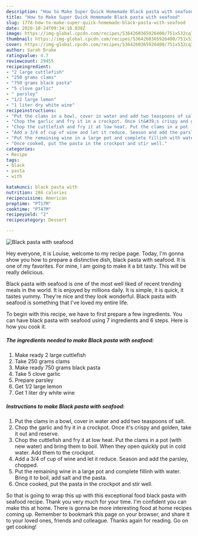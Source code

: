 ```yaml
---
description: "How to Make Super Quick Homemade Black pasta with seafood"
title: "How to Make Super Quick Homemade Black pasta with seafood"
slug: 1778-how-to-make-super-quick-homemade-black-pasta-with-seafood
date: 2020-10-24T09:34:10.038Z
image: https://img-global.cpcdn.com/recipes/5364260365926400/751x532cq70/black-pasta-with-seafood-recipe-main-photo.jpg
thumbnail: https://img-global.cpcdn.com/recipes/5364260365926400/751x532cq70/black-pasta-with-seafood-recipe-main-photo.jpg
cover: https://img-global.cpcdn.com/recipes/5364260365926400/751x532cq70/black-pasta-with-seafood-recipe-main-photo.jpg
author: Sarah Drake
ratingvalue: 4.7
reviewcount: 29455
recipeingredient:
- "2 large cuttlefish"
- "250 grams clams"
- "750 grams black pasta"
- "5 clove garlic"
- " parsley"
- "1/2 large lemon"
- "1 liter dry white wine"
recipeinstructions:
- "Put the clams in a bowl, cover in water and add two teaspoons of salt."
- "Chop the garlic and fry it in a crockpot. Once it&#39;s crispy and golden, take it out and reserve."
- "Chop the cuttlefish and fry it at low heat. Put the clams in a pot (with new water) and bring them to boil. When they open quickly put in cold water. Add them to the crockpot."
- "Add a 3/4 of cup of wine and let it reduce. Season and add the parsley, chopped."
- "Put the remaining wine in a large pot and complete fillinh with water. Bring it to boil, add salt and the pasta."
- "Once cooked, put the pasta in the crockpot and stir well."
categories:
- Recipe
tags:
- black
- pasta
- with

katakunci: black pasta with 
nutrition: 284 calories
recipecuisine: American
preptime: "PT17M"
cooktime: "PT47M"
recipeyield: "2"
recipecategory: Dessert

---
```



![Black pasta with seafood](https://img-global.cpcdn.com/recipes/5364260365926400/751x532cq70/black-pasta-with-seafood-recipe-main-photo.jpg)

Hey everyone, it is Louise, welcome to my recipe page. Today, I'm gonna show you how to prepare a distinctive dish, black pasta with seafood. It is one of my favorites. For mine, I am going to make it a bit tasty. This will be really delicious.



Black pasta with seafood is one of the most well liked of recent trending meals in the world. It is enjoyed by millions daily. It is simple, it is quick, it tastes yummy. They're nice and they look wonderful. Black pasta with seafood is something that I've loved my entire life.


To begin with this recipe, we have to first prepare a few ingredients. You can have black pasta with seafood using 7 ingredients and 6 steps. Here is how you cook it.

<!--inarticleads1-->

##### The ingredients needed to make Black pasta with seafood:

1. Make ready 2 large cuttlefish
1. Take 250 grams clams
1. Make ready 750 grams black pasta
1. Take 5 clove garlic
1. Prepare  parsley
1. Get 1/2 large lemon
1. Get 1 liter dry white wine




<!--inarticleads2-->

##### Instructions to make Black pasta with seafood:

1. Put the clams in a bowl, cover in water and add two teaspoons of salt.
1. Chop the garlic and fry it in a crockpot. Once it&#39;s crispy and golden, take it out and reserve.
1. Chop the cuttlefish and fry it at low heat. Put the clams in a pot (with new water) and bring them to boil. When they open quickly put in cold water. Add them to the crockpot.
1. Add a 3/4 of cup of wine and let it reduce. Season and add the parsley, chopped.
1. Put the remaining wine in a large pot and complete fillinh with water. Bring it to boil, add salt and the pasta.
1. Once cooked, put the pasta in the crockpot and stir well.




So that is going to wrap this up with this exceptional food black pasta with seafood recipe. Thank you very much for your time. I'm confident you can make this at home. There is gonna be more interesting food at home recipes coming up. Remember to bookmark this page on your browser, and share it to your loved ones, friends and colleague. Thanks again for reading. Go on get cooking!
